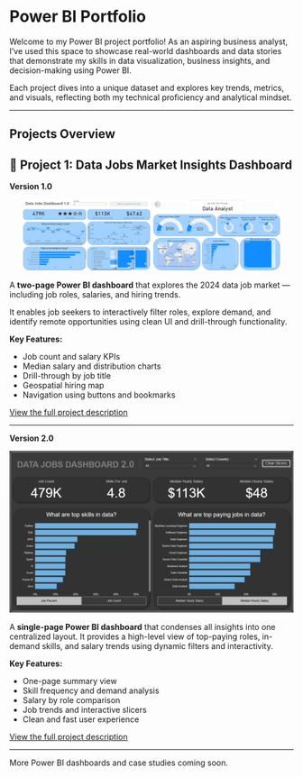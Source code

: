 # Power BI Portfolio

Welcome to my Power BI project portfolio! As an aspiring business analyst, I’ve used this space to showcase real-world dashboards and data stories that demonstrate my skills in data visualization, business insights, and decision-making using Power BI.

Each project dives into a unique dataset and explores key trends, metrics, and visuals, reflecting both my technical proficiency and analytical mindset.

---

## Projects Overview


## 📍 **Project 1: Data Jobs Market Insights Dashboard**

**Version 1.0**
<p align="center">
  <img src="Data%20Jobs%20Exploration%20Dashboards%20-%201/assets/dash1.png" alt="Dashboard 1" width="45%" />
  <img src="Data%20Jobs%20Exploration%20Dashboards%20-%201/assets/drill_through.png" alt="Dashboard 2" width="45%" />
</p>

A **two-page Power BI dashboard** that explores the 2024 data job market — including job roles, salaries, and hiring trends.  

It enables job seekers to interactively filter roles, explore demand, and identify remote opportunities using clean UI and drill-through functionality.

**Key Features:**
- Job count and salary KPIs
- Median salary and distribution charts
- Drill-through by job title
- Geospatial hiring map
- Navigation using buttons and bookmarks

[View the full project description](Data%20Jobs%20Exploration%20Dashboards%20-%201/data_jobs_dashboard_1.md)

---

**Version 2.0**

<p align="center">
  <img src="Data%20Jobs%20Exploration%20Dashboards%20-%201/assets/dashboard2.png" alt="Dashboard Preview" width="900" />
</p>

A **single-page Power BI dashboard** that condenses all insights into one centralized layout. It provides a high-level view of top-paying roles, in-demand skills, and salary trends using dynamic filters and interactivity.

**Key Features:**
- One-page summary view
- Skill frequency and demand analysis
- Salary by role comparison
- Job trends and interactive slicers
- Clean and fast user experience

[View the full project description](Data%20Jobs%20Exploration%20Dashboards%20-%201/data_jobs_dashboard_2skills.md)

---

More Power BI dashboards and case studies coming soon.
